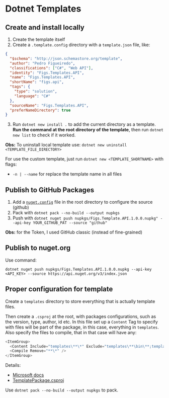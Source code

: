 # Dotnet Templates

## Create and install locally

1. Create the template itself
2. Create a `.template.config` directory with a `template.json` file, like:
``` json
{
  "$schema": "http://json.schemastore.org/template",
  "author": "Pedro Figueiredo",
  "classifications": ["C#", "Web API"],
  "identity": "Figs.Templates.API",
  "name": "Figs.Templates.API",
  "shortName": "figs.api",
  "tags": {
    "type": "solution",
    "language": "C#"
  },
  "sourceName": "Figs.Templates.API",
  "preferNameDirectory": true
}
```
3. Run `dotnet new install .` to add the current directory as a template.
    **Run the command at the root directory of the template**, 
    then run `dotnet new list` to check if it worked.

**Obs:** To uninstall local template use: `dotnet new uninstall <TEMPLATE_FILE_DIRECTORY>`

For use the custom template, just run `dotnet new <TEMPLATE_SHORTNAME>`
with flags:
- `-n | --name` for replace the template name in all files

## Publish to GitHub Packages

1. Add a [`nuget.config`](nuget.config) file in the root directory to configure the source (github)
2. Pack with `dotnet pack --no-build --output nupkgs`
3. Push with `dotnet nuget push nupkgs/Figs.Template.API.1.0.0.nupkg" --api-key YOUR_GITHUB_PAT --source "github"`

**Obs:** for the Token, I used GitHub classic (instead of fine-grained)

## Publish to nuget.org

Use command:

`dotnet nuget push nupkgs/Figs.Templates.API.1.0.0.nupkg --api-key <API_KEY> --source https://api.nuget.org/v3/index.json`

## Proper configuration for template

Create a `templates` directory to store everything that is actually template files.

Then create a `.csproj` at the root, with packages configurations, such as the version, type, author, id etc. In this file set up a `Content` Tag to specify with files will be part of the package, in this case, everything in `templates`. Also specify the files to compile, that in that case will have any:

``` C#
<ItemGroup>
  <Content Include="templates\**\*" Exclude="templates\**\bin\**;templates\**\obj\**" />
  <Compile Remove="**\*" />
</ItemGroup>
```

Details:
- [Microsoft docs](https://learn.microsoft.com/en-us/dotnet/core/tools/custom-templates#pack-a-template-into-a-nuget-package-nupkg-file)
- [TemplatePackage.csproj](./TemplatePackage.csproj)

Use `dotnet pack --no-build --output nupkgs` to pack.
